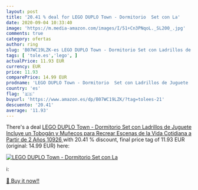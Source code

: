 ```yaml
---
layout: post
title: '20.41 % deal for LEGO DUPLO Town - Dormitorio  Set con La'
date: 2020-09-04 10:33:40
image: 'https://m.media-amazon.com/images/I/51+Cn3PNqoL._SL200_.jpg'
comments: true
category: ofertas
author: ring
slug: 'B07WC19LZK-es LEGO DUPLO Town - Dormitorio Set con Ladrillos de Juguete...'
tags: [ 'tole.es','lego', ]
actualPrice: 11.93 EUR
currency: EUR
price: 11.93
comparePrice: 14.99 EUR
prodname: 'LEGO DUPLO Town - Dormitorio  Set con Ladrillos de Juguete  Incluye un Tobogán y Muñecos para Recrear Escenas de la Vida Cotidiana  a Partir de 2 Años  10926 '
country: 'es'
flag: '🇪🇸'
buyurl: 'https://www.amazon.es/dp/B07WC19LZK/?tag=tolees-21'
descuento: '20.41'
average: '11.93'
---
```


There's a deal [LEGO DUPLO Town - Dormitorio  Set con Ladrillos de Juguete  Incluye un Tobogán y Muñecos para Recrear Escenas de la Vida Cotidiana  a Partir de 2 Años  10926 ](https://www.amazon.es/dp/B07WC19LZK/?tag=tolees-21)  with  20.41 % discount, final price tag of  11.93 EUR (original: 14.99 EUR) here:

[![LEGO DUPLO Town - Dormitorio  Set con La](https://m.media-amazon.com/images/I/51+Cn3PNqoL._SL200_.jpg)](https://www.amazon.es/dp/B07WC19LZK/?tag=tolees-21)

ℹ️:


[🛒 Buy it now!!](https://www.amazon.es/dp/B07WC19LZK/?tag=tolees-21)

